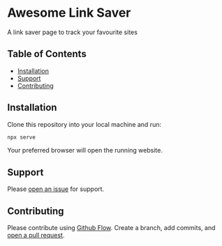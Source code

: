 # Awesome Link Saver

A link saver page to track your favourite sites

## Table of Contents

- [Installation](#installation)
- [Support](#support)
- [Contributing](#contributing)

## Installation

Clone this repository into your local machine and run:

```sh
npx serve
```

Your preferred browser will open the running website.

## Support

Please [open an issue](https://github.com/LiamWebDev/awesomeLinkSaver/issues/new) for support.

## Contributing

Please contribute using [Github Flow](https://guides.github.com/introduction/flow/). Create a branch, add commits, and [open a pull request](https://github.com/LiamWebDev/awesomeLinkSaver/compare/).
